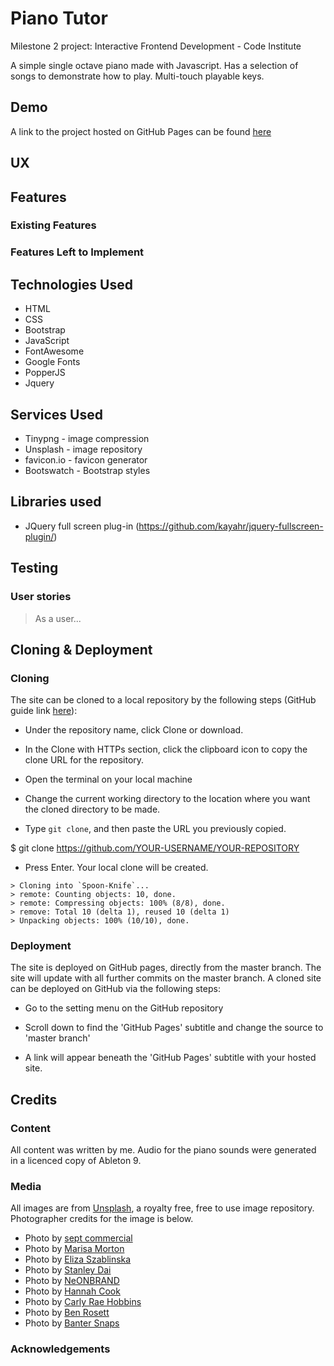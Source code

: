 # Piano Tutor
Milestone 2 project: Interactive Frontend Development - Code Institute

A simple single octave piano made with Javascript. Has a selection of songs to demonstrate how to play. Multi-touch playable keys.

## Demo
A link to the project hosted on GitHub Pages can be found [here](https://wrengit.github.io/milestone2/)

## UX

## Features
### Existing Features

### Features Left to Implement

## Technologies Used
* HTML
* CSS
* Bootstrap
* JavaScript
* FontAwesome
* Google Fonts
* PopperJS
* Jquery

## Services Used
* Tinypng - image compression
* Unsplash - image repository
* favicon.io - favicon generator
* Bootswatch - Bootstrap styles

## Libraries used
* JQuery full screen plug-in (https://github.com/kayahr/jquery-fullscreen-plugin/)

## Testing

### User stories
> As a user...

## Cloning & Deployment

### Cloning
The site can be cloned to a local repository by the following steps (GitHub guide link [here](https://help.github.com/en/articles/cloning-a-repository)):

* Under the repository name, click Clone or download.

* In the Clone with HTTPs section, click the clipboard icon to copy the clone URL for the repository.

* Open the terminal on your local machine

* Change the current working directory to the location where you want the cloned directory to be made.

* Type ```git clone```, and then paste the URL you previously copied.

$ git clone https://github.com/YOUR-USERNAME/YOUR-REPOSITORY

* Press Enter. Your local clone will be created.

```
> Cloning into `Spoon-Knife`...
> remote: Counting objects: 10, done.
> remote: Compressing objects: 100% (8/8), done.
> remove: Total 10 (delta 1), reused 10 (delta 1)
> Unpacking objects: 100% (10/10), done.
```

### Deployment
The site is deployed on GitHub pages, directly from the master branch. The site will update with all further commits on the master branch. A cloned site can be deployed on GitHub via the following steps:

* Go to the setting menu on the GitHub repository

* Scroll down to find the 'GitHub Pages' subtitle and change the source to 'master branch'

* A link will appear beneath the 'GitHub Pages' subtitle with your hosted site.

## Credits

### Content
All content was written by me. Audio for the piano sounds were generated in a licenced copy of Ableton 9.

### Media
All images are from [Unsplash](http://unsplash.com), a royalty free, free to use image repository. Photographer credits for the image is below.

* Photo by [sept commercial](https://unsplash.com/@septdoigt)
* Photo by [Marisa Morton](https://unsplash.com/@poemacollective)
* Photo by [Eliza Szablinska](https://unsplash.com/@liz_szablinska)
* Photo by [Stanley Dai](https://unsplash.com/@stanleydai)
* Photo by [NeONBRAND](https://unsplash.com/@neonbrand)
* Photo by [Hannah Cook](https://unsplash.com/@hanleigh)
* Photo by [Carly Rae Hobbins](https://unsplash.com/@carlyrae)
* Photo by [Ben Rosett](https://unsplash.com/@spiritvisionstudios)
* Photo by [Banter Snaps](https://unsplash.com/@bantersnaps)

### Acknowledgements

